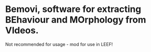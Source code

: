 Bemovi, software for extracting BEhaviour and MOrphology from VIdeos.
=============================================================================

Not recommended for usage - mod for use in LEEF!